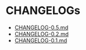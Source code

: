# CHANGELOGs

- [CHANGELOG-0.5.md](./CHANGELOG-0.5.md)
- [CHANGELOG-0.2.md](./CHANGELOG-0.2.md)
- [CHANGELOG-0.1.md](./CHANGELOG-0.1.md)
